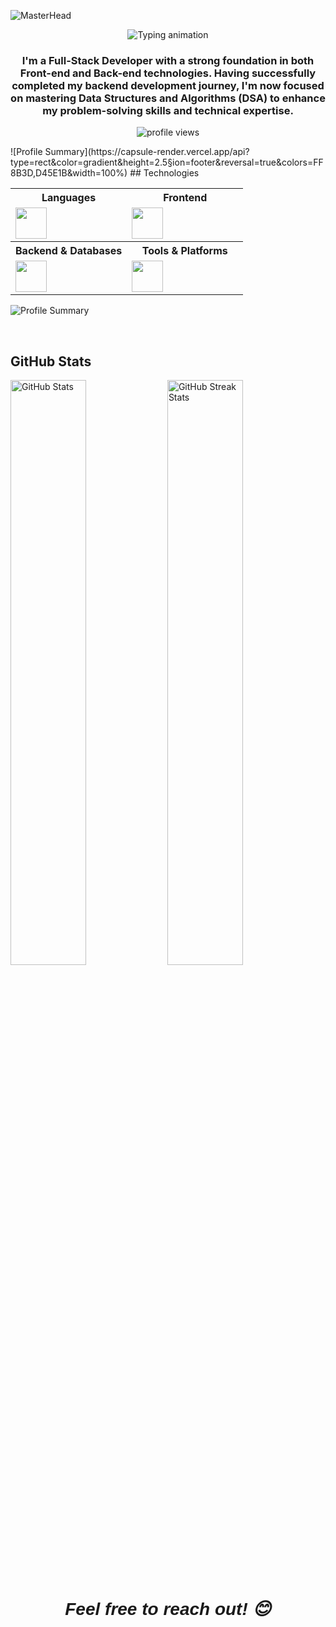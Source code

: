 ![MasterHead](https://img.freepik.com/free-vector/development-typographic-header-presenting-content-web-pages-website-layout-composition-color-development-idea-computer-technology-flat-vector-illustration_613284-2493.jpg?t=st=1724584853~exp=1724588453~hmac=2d5cbf991ae8eda5999e6acbb99cec40bdf474b965db0606b2272de523486357&w=1380)
<p align="center">
  <img src="https://readme-typing-svg.herokuapp.com?size=32&pause=1000&color=D1D7E0&center=true&vCenter=true&width=550&lines=Hi%2C+I'm+Sachin+Kumar+Gupta+👋;Full+Stack+Developer+🖥️;Let's+connect!+🤝" alt="Typing animation" />
</p>
<h3 align="center">I'm a Full-Stack Developer with a strong foundation in both Front-end and Back-end technologies. Having successfully completed my backend development journey, I'm now focused on mastering Data Structures and Algorithms (DSA) to enhance my problem-solving skills and technical expertise.</h3>

<p align="center">
 <img  src="https://komarev.com/ghpvc/?username=sachinkg-13&style=for-the-badge&color=lightgrey&style=pixel" alt="profile views" /> 
</p>
![Profile Summary](https://capsule-render.vercel.app/api?type=rect&color=gradient&height=2.5&section=footer&reversal=true&colors=FF8B3D,D45E1B&width=100%)
## Technologies 
<table>
  <tr>
    <th width="50%">Languages</th>
    <th width="50%">Frontend</th>
  </tr>
  <tr>
    <td align="left" width="50%">
      <img src="https://skillicons.dev/icons?i=js,ts,java,cpp,python" height="50"/>
    </td>
    <td align="left" width="50%">
      <img src="https://skillicons.dev/icons?i=html,css,react,nextjs,tailwind,bootstrap" height="50"/>
    </td>
  </tr>
  <tr>
    <th width="50%">Backend & Databases</th>
    <th width="50%">Tools & Platforms</th>
  </tr>
  <tr>
    <td align="left" width="50%">
      <img src="https://skillicons.dev/icons?i=nodejs,mongodb,firebase,appwrite" height="50"/>
    </td>
    <td align="left" width="50%">
      <img src="https://skillicons.dev/icons?i=aws,docker,git,github,figma,nginx,postman" height="50"/>
    </td>
  </tr>
</table>

![Profile Summary](https://capsule-render.vercel.app/api?type=rect&color=gradient&height=2.5&section=footer&reversal=true&colors=FF8B3D,D45E1B&width=100%)



<br clear="both">

## GitHub Stats

<p align="left">
  <img src="https://github-readme-stats.vercel.app/api?username=sachinkg-13&show_icons=true&theme=dark&hide_border=true&border_radius=5&card_width=450" alt="GitHub Stats"  width="49%" />
  <img src="https://streak-stats.demolab.com?user=sachinkg-13&theme=dark&hide_border=true&border_radius=5&card_width=450" alt="GitHub Streak Stats"  width="49%" />
</p>

<h1 align="center" style="font-family: 'Poppins', sans-serif;"><em>Feel free to reach out! 😊</em></h1>
